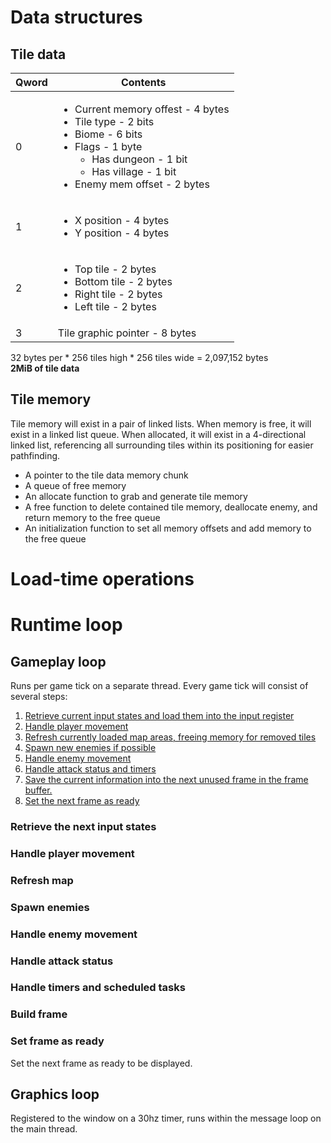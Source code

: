 # Data structures
## Tile data
| Qword | Contents |
|-------|----------|
| 0 | <ul><li>Current memory offest - 4 bytes</li><li>Tile type - 2 bits</li><li>Biome - 6 bits</li><li><div>Flags - 1 byte</div><ul><li>Has dungeon - 1 bit</li><li>Has village - 1 bit</ul></li><li>Enemy mem offset - 2 bytes</li></ul> | 
| 1 | <ul><li>X position - 4 bytes</li><li>Y position - 4 bytes</li></ul> |
| 2 | <ul><li>Top tile - 2 bytes</li><li>Bottom tile - 2 bytes</li><li>Right tile - 2 bytes</li><li>Left tile - 2 bytes</li></ul> |
| 3 | Tile graphic pointer - 8 bytes |

32 bytes per * 256 tiles high * 256 tiles wide = 2,097,152 bytes  
**2MiB of tile data**

## Tile memory
Tile memory will exist in a pair of linked lists. When memory is free, it will exist in a linked list queue. When allocated, it will
exist in a 4-directional linked list, referencing all surrounding tiles within its positioning for easier pathfinding.
- A pointer to the tile data memory chunk
- A queue of free memory
- An allocate function to grab and generate tile memory
- A free function to delete contained tile memory, deallocate enemy, and return memory to the free queue
- An initialization function to set all memory offsets and add memory to the free queue

# Load-time operations

# Runtime loop
## Gameplay loop
Runs per game tick on a separate thread. Every game tick will consist of several steps:
1. [Retrieve current input states and load them into the input register](#retrieve-the-next-input-states)
2. [Handle player movement](#handle-player-movement)
3. [Refresh currently loaded map areas, freeing memory for removed tiles](#refresh-map)
4. [Spawn new enemies if possible](#spawn-enemies)
5. [Handle enemy movement](#handle-enemy-movement)
6. [Handle attack status and timers](#handle-timers-and-scheduled-tasks)
7. [Save the current information into the next unused frame in the frame buffer.](#build-frame)
8. [Set the next frame as ready](#set-frame-as-ready)

### Retrieve the next input states
### Handle player movement
### Refresh map
### Spawn enemies
### Handle enemy movement
### Handle attack status
### Handle timers and scheduled tasks
### Build frame
### Set frame as ready
Set the next frame as ready to be displayed.

## Graphics loop
Registered to the window on a 30hz timer, runs within the message loop on the main thread.